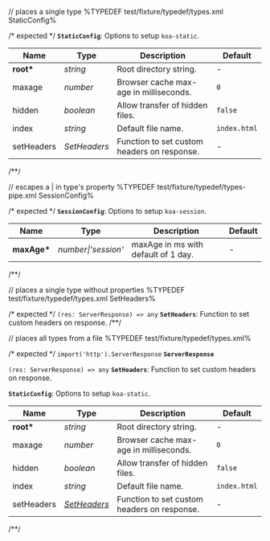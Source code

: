 // places a single type
%TYPEDEF test/fixture/typedef/types.xml StaticConfig%

/* expected */
__<a name="staticconfig">`StaticConfig`</a>__: Options to setup `koa-static`.

|    Name    |     Type     |                 Description                 |   Default    |
| ---------- | ------------ | ------------------------------------------- | ------------ |
| __root*__  | _string_     | Root directory string.                      | -            |
| maxage     | _number_     | Browser cache max-age in milliseconds.      | `0`          |
| hidden     | _boolean_    | Allow transfer of hidden files.             | `false`      |
| index      | _string_     | Default file name.                          | `index.html` |
| setHeaders | _SetHeaders_ | Function to set custom headers on response. | -            |
/**/

// escapes a | in type's property
%TYPEDEF test/fixture/typedef/types-pipe.xml SessionConfig%

/* expected */
__<a name="sessionconfig">`SessionConfig`</a>__: Options to setup `koa-session`.

|    Name     |        Type         |             Description             | Default |
| ----------- | ------------------- | ----------------------------------- | ------- |
| __maxAge*__ | _number\|'session'_ | maxAge in ms with default of 1 day. | -       |
/**/

// places a single type without properties
%TYPEDEF test/fixture/typedef/types.xml SetHeaders%

/* expected */
`(res: ServerResponse) => any` __<a name="setheaders">`SetHeaders`</a>__: Function to set custom headers on response.
/**/

// places all types from a file
%TYPEDEF test/fixture/typedef/types.xml%

/* expected */
`import('http').ServerResponse` __<a name="serverresponse">`ServerResponse`</a>__

`(res: ServerResponse) => any` __<a name="setheaders">`SetHeaders`</a>__: Function to set custom headers on response.

__<a name="staticconfig">`StaticConfig`</a>__: Options to setup `koa-static`.

|    Name    |            Type             |                 Description                 |   Default    |
| ---------- | --------------------------- | ------------------------------------------- | ------------ |
| __root*__  | _string_                    | Root directory string.                      | -            |
| maxage     | _number_                    | Browser cache max-age in milliseconds.      | `0`          |
| hidden     | _boolean_                   | Allow transfer of hidden files.             | `false`      |
| index      | _string_                    | Default file name.                          | `index.html` |
| setHeaders | _[SetHeaders](#setheaders)_ | Function to set custom headers on response. | -            |
/**/